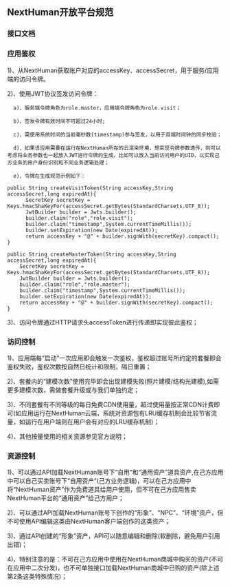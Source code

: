 ## NextHuman开放平台规范
### 接口文档


### 应用鉴权
1)、从NextHuman获取账户对应的accessKey、accessSecret，用于服务/应用端的访问令牌。

2)、使用JWT协议签发访问令牌：

      a)、服务端令牌角色为role.master，应用端令牌角色为role.visit；
      
      b)、签发令牌有效时间不可超过24小时;
      
      c)、需使用系统时间的当前毫秒数(timestamp)参与签发，以用于双端时间钟的同步校验；
      
      d)、如果该应用需要在运行在NextHuman所在的云渲染环境，想实现令牌参数透传，则可以考虑将业务参数也一起放入JWT进行令牌的生成，比如可以放入当前访问用户的UID，以实现己方业务的用户身份识别和不同业务逻辑处理；
      
      e)、令牌在生成规范示例如下：
      
```
public String createVisitToken(String accessKey,String accessSecret,long expiredAt){
      SecretKey secretKey = Keys.hmacShaKeyFor(accessSecret.getBytes(StandardCharsets.UTF_8));
      JwtBuilder builder = Jwts.builder();
      builder.claim("role","role.visit");
      builder.claim("timestamp",System.currentTimeMillis());
      builder.setExpiration(new Date(expiredAt));
      return accessKey + "@" + builder.signWith(secretKey).compact();
}
```
```
public String createMasterToken(String accessKey,String accessSecret,long expiredAt){
    SecretKey secretKey = Keys.hmacShaKeyFor(accessSecret.getBytes(StandardCharsets.UTF_8));
    JwtBuilder builder = Jwts.builder();
    builder.claim("role","role.master");
    builder.claim("timestamp",System.currentTimeMillis());
    builder.setExpiration(new Date(expiredAt));
    return accessKey + "@" + builder.signWith(secretKey).compact();
}
```
3)、访问令牌通过HTTP请求头accessToken进行传递即实现彼此鉴权；

### 访问控制
1)、应用端每“启动”一次应用即会触发一次鉴权，鉴权超过账号所约定的套餐即会鉴权失败，鉴权次数按自然日统计和限制，隔日重置；

2)、套餐内的“建模次数”使用完毕即会出现建模失败(照片建模/结构光建模),如需更多建模次数，需做套餐升级或与我们单独约定；

3)、不同套餐有不同等级的每日免费CDN使用量，超过使用量按正常CDN计费即可(如应用运行在NextHuman云端，系统对资源包有LRU缓存机制会比较节省流量，如运行在用户端则在用户会有对应的LRU缓存机制)；

4)、其他按量使用的相关资源参见官方说明；


### 资源控制
1)、可以通过API加载NextHuman账号下“自用”和“通用资产”道具资产,在己方应用中可以自己买卖账号下“自用资产”(己方业务逻辑)，可以在己方应用中将“NextHuman资产”作为免费道具给用户使用，但不可在己方应用售卖NextHuman平台的“通用资产”给己方用户；

2)、可以通过API加载NextHuman账号下创作的“形象”、"NPC"、“环境”资产，但不可使用API编辑这类由NextHuman客户端创作的这类资产；

3)、通过API创建的“形象”资产，API可以随意编辑和删除(软删除，避免用户引用出错)；

4)、特别注意的是：不可在己方应用中使用在NextHuman商城中购买的资产(不可在应用中二次分发)，也不可单独接口加载NextHuman商城中已购的资产(除上述第2条这类特殊情况)；




